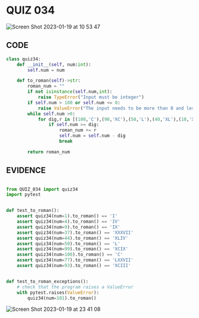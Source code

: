 # QUIZ 034

![Screen Shot 2023-01-19 at 10 53 47](https://user-images.githubusercontent.com/111819437/213337175-114f4e48-55fc-43ff-8ceb-56b912918261.png)




## CODE
```.py
class quiz34:
    def __init__(self, num:int):
        self.num = num

    def to_roman(self)->str:
        roman_num = ""
        if not isinstance(self.num,int):
            raise TypeError("Input must be integer")
        if self.num > 100 or self.num <= 0:
            raise ValueError("The input needs to be more than 0 and less or equal to 100")
        while self.num >0:
            for dig,r in [(100,'C'),(90,'XC'),(50,'L'),(40,'XL'),(10,'X'),(9,'IX'),(5,'V'),(4,'IV'),(1,'I')]:
                if self.num >= dig:
                    roman_num += r
                    self.num = self.num - dig
                    break

        return roman_num
 ```
 

## EVIDENCE

```.py

from QUIZ_034 import quiz34
import pytest


def test_to_roman():
    assert quiz34(num=1).to_roman() == 'I'
    assert quiz34(num=4).to_roman() == 'IV'
    assert quiz34(num=9).to_roman() == 'IX'
    assert quiz34(num=37).to_roman() == 'XXXVII'
    assert quiz34(num=44).to_roman() == 'XLIV'
    assert quiz34(num=50).to_roman() == 'L'
    assert quiz34(num=99).to_roman() == 'XCIX'
    assert quiz34(num=100).to_roman() == 'C'
    assert quiz34(num=77).to_roman() == 'LXXVII'
    assert quiz34(num=93).to_roman() == 'XCIII'


def test_to_roman_exceptions():
    # check that the program raises a ValueError
    with pytest.raises(ValueError):
        quiz34(num=101).to_roman()

```
![Screen Shot 2023-01-19 at 23 41 08](https://user-images.githubusercontent.com/111819437/213471421-e11221f7-4a67-464f-a074-0f1b6f674c80.png)


